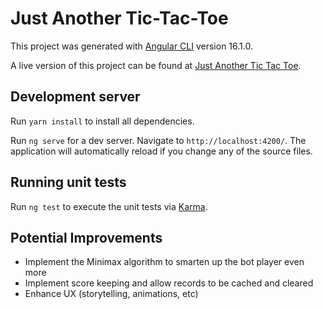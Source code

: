 # Just Another Tic-Tac-Toe

This project was generated with [Angular CLI](https://github.com/angular/angular-cli) version 16.1.0.

A live version of this project can be found at [Just Another Tic Tac Toe](https://just-another-tic-tac-toe.web.app/).

## Development server

Run `yarn install` to install all dependencies.

Run `ng serve` for a dev server. Navigate to `http://localhost:4200/`. The application will automatically reload if you change any of the source files.

## Running unit tests

Run `ng test` to execute the unit tests via [Karma](https://karma-runner.github.io).

## Potential Improvements

- Implement the Minimax algorithm to smarten up the bot player even more
- Implement score keeping and allow records to be cached and cleared
- Enhance UX (storytelling, animations, etc)